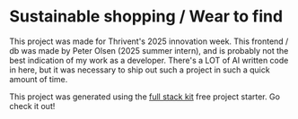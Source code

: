 # Sustainable shopping / Wear to find

This project was made for Thrivent's 2025 innovation week. This frontend / db was made by Peter Olsen (2025 summer intern),
and is probably not the best indication of my work as a developer. There's a LOT of AI written code in here, but it was necessary to ship out such a project in such a quick amount of time.

This project was generated using the [full stack kit](https://full-stack-kit.dev) free project starter. Go check it out!


